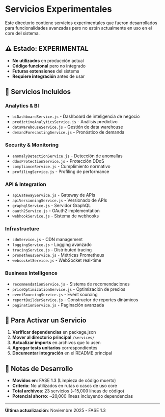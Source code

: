 # Servicios Experimentales

Este directorio contiene servicios experimentales que fueron desarrollados para funcionalidades avanzadas pero no están actualmente en uso en el core del sistema.

## ⚠️ Estado: EXPERIMENTAL
- **No utilizados** en producción actual
- **Código funcional** pero no integrado
- **Futuras extensiones** del sistema
- **Requiere integración** antes de usar

## 📁 Servicios Incluidos

### Analytics & BI
- `biDashboardService.js` - Dashboard de inteligencia de negocio
- `predictiveAnalyticsService.js` - Análisis predictivo  
- `dataWarehouseService.js` - Gestión de data warehouse
- `demandForecastingService.js` - Pronóstico de demanda

### Security & Monitoring  
- `anomalyDetectionService.js` - Detección de anomalías
- `ddosProtectionService.js` - Protección DDoS
- `complianceService.js` - Cumplimiento normativo
- `profilingService.js` - Profiling de performance

### API & Integration
- `apiGatewayService.js` - Gateway de APIs
- `apiVersioningService.js` - Versionado de APIs
- `graphqlService.js` - Servidor GraphQL
- `oauth2Service.js` - OAuth2 implementation
- `webhookService.js` - Sistema de webhooks

### Infrastructure
- `cdnService.js` - CDN management
- `loggingService.js` - Logging avanzado
- `tracingService.js` - Distributed tracing
- `prometheusService.js` - Métricas Prometheus
- `websocketService.js` - WebSocket real-time

### Business Intelligence
- `recommendationService.js` - Sistema de recomendaciones
- `priceOptimizationService.js` - Optimización de precios
- `eventSourcingService.js` - Event sourcing
- `reportBuilderService.js` - Constructor de reportes dinámicos
- `paginationService.js` - Paginación avanzada

## 🚀 Para Activar un Servicio

1. **Verificar dependencias** en package.json
2. **Mover al directorio principal** `/services/`
3. **Actualizar imports** en archivos que lo usen
4. **Agregar tests unitarios** correspondientes
5. **Documentar integración** en el README principal

## 📝 Notas de Desarrollo

- **Movidos en**: FASE 1.3 (Limpieza de código muerto)
- **Criterio**: No utilizados en rutas o casos de uso core
- **Total archivos**: 23 servicios (~15,000 líneas de código)
- **Potencial ahorro**: ~20,000 líneas incluyendo dependencias

---
**Última actualización**: Noviembre 2025 - FASE 1.3
